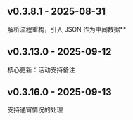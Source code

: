 ## v0.3.8.1 - 2025-08-31
解析流程重构，引入 JSON 作为中间数据**

## v0.3.13.0 - 2025-09-12

核心更新：活动支持备注


## v0.3.16.0 - 2025-09-13
支持通宵情况的处理